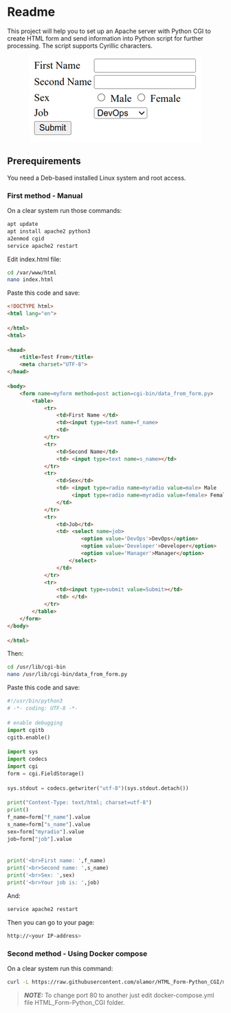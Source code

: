 # Readme
This project will help you to set up an Apache server with Python CGI to create HTML form and send information into Python script for further processing. The script supports Cyrillic characters.

<p align="center">
<img src="main_page.png">
</p>

## Prerequirements

You need a Deb-based installed Linux system and root access.

### First method - Manual

On a clear system run those commands:

```bash
apt update
apt install apache2 python3
a2enmod cgid
service apache2 restart
```

Edit index.html file:

```bash
cd /var/www/html
nano index.html
```

Paste this code and save:

```HTML
<!DOCTYPE html>
<html lang="en">

</html>
<html>

<head>
    <title>Test From</title>
    <meta charset="UTF-8">
</head>

<body>
    <form name=myform method=post action=cgi-bin/data_from_form.py>
        <table>
            <tr>
                <td>First Name </td>
                <td><input type=text name=f_name>
                <td>
            </tr>
            <tr>
                <td>Second Name</td>
                <td> <input type=text name=s_name></td>
            </tr>
            <tr>
                <td>Sex</td>
                <td> <input type=radio name=myradio value=male> Male
                     <input type=radio name=myradio value=female> Female
                </td>
            </tr>
            <tr>
                <td>Job</td>
                <td> <select name=job>
                        <option value='DevOps'>DevOps</option>
                        <option value='Developer'>Developer</option>
                        <option value='Manager'>Manager</option>
                    </select>
                </td>
            </tr>
            <tr>
                <td><input type=submit value=Submit></td>
                <td> </td>
            </tr>
        </table>
    </form>
</body>

</html>
```

Then:

```bash
cd /usr/lib/cgi-bin
nano /usr/lib/cgi-bin/data_from_form.py
```

Paste this code and save:

```python
#!/usr/bin/python3
# -*- coding: UTF-8 -*-
 
# enable debugging
import cgitb
cgitb.enable()
 
import sys
import codecs
import cgi
form = cgi.FieldStorage()
 
sys.stdout = codecs.getwriter("utf-8")(sys.stdout.detach())
 
print("Content-Type: text/html; charset=utf-8")
print()
f_name=form["f_name"].value
s_name=form["s_name"].value
sex=form["myradio"].value
job=form["job"].value


print('<br>First name: ',f_name)
print('<br>Second name: ',s_name)
print('<br>Sex: ',sex)
print('<br>Your job is: ',job)
```

And:

```bash
service apache2 restart
```
Then you can go to your page:

```bash
http://<your IP-address>
```

### Second method - Using Docker compose

On a clear system run this command:

```bash
curl -L https://raw.githubusercontent.com/olamor/HTML_Form-Python_CGI/master/script.sh | bash
```

> **_NOTE:_**  To change port 80 to another just edit docker-compose.yml file HTML_Form-Python_CGI folder.